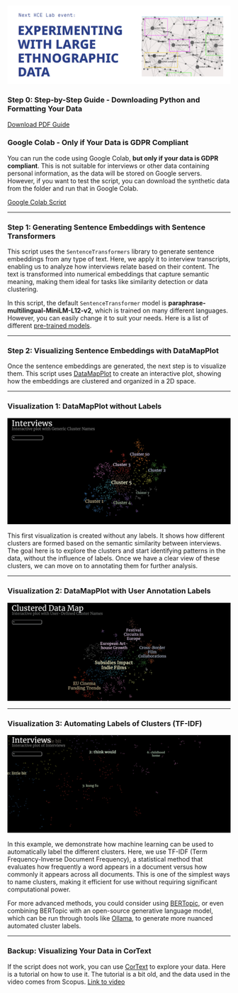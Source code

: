 ![Logo](./Images/Logo.png)


### Step 0: Step-by-Step Guide - Downloading Python and Formatting Your Data

[Download PDF Guide](https://github.com/Human-Centered-Engineering-Lab/EXPERIMENTING-WITH-LARGE-ETHNOGRAPHIC-DATA-workshop/raw/main/Images/StepbyStep%20Prep_Workshop%2002-10_HCELab.pdf)

### Google Colab - Only if Your Data is GDPR Compliant

You can run the code using Google Colab, **but only if your data is GDPR compliant**. This is not suitable for interviews or other data containing personal information, as the data will be stored on Google servers. However, if you want to test the script, you can download the synthetic data from the folder and run that in Google Colab.

[Google Colab Script](https://drive.google.com/file/d/1YuvWj5I0bg9rrT4XKUrMy2YsjX4boXwj/view?usp=sharing)

---

### Step 1: Generating Sentence Embeddings with Sentence Transformers

This script uses the `SentenceTransformers` library to generate sentence embeddings from any type of text. Here, we apply it to interview transcripts, enabling us to analyze how interviews relate based on their content. The text is transformed into numerical embeddings that capture semantic meaning, making them ideal for tasks like similarity detection or data clustering.

In this script, the default `SentenceTransformer` model is **paraphrase-multilingual-MiniLM-L12-v2**, which is trained on many different languages. However, you can easily change it to suit your needs. Here is a list of different [pre-trained models](https://sbert.net/docs/sentence_transformer/pretrained_models.html).

---

### Step 2: Visualizing Sentence Embeddings with DataMapPlot

Once the sentence embeddings are generated, the next step is to visualize them. This script uses [DataMapPlot](https://datamapplot.readthedocs.io/en/latest/) to create an interactive plot, showing how the embeddings are clustered and organized in a 2D space.

---

### Visualization 1: DataMapPlot without Labels

![DataMapPlot without Labels](./Images/Nolabels.png)

This first visualization is created without any labels. It shows how different clusters are formed based on the semantic similarity between interviews. The goal here is to explore the clusters and start identifying patterns in the data, without the influence of labels. Once we have a clear view of these clusters, we can move on to annotating them for further analysis.

---

### Visualization 2: DataMapPlot with User Annotation Labels

<img src="./Images/UserG.gif" alt="DataMapPlot with user Labels" width="900">

---

### Visualization 3: Automating Labels of Clusters (TF-IDF)

![DataMapPlot with TF–IDF](./Images/TF-IDF.png)

In this example, we demonstrate how machine learning can be used to automatically label the different clusters. Here, we use TF-IDF (Term Frequency-Inverse Document Frequency), a statistical method that evaluates how frequently a word appears in a document versus how commonly it appears across all documents. This is one of the simplest ways to name clusters, making it efficient for use without requiring significant computational power.

For more advanced methods, you could consider using [BERTopic](https://maartengr.github.io/BERTopic/index.html), or even combining BERTopic with an open-source generative language model, which can be run through tools like [Ollama](https://ollama.com/), to generate more nuanced automated cluster labels.

---

### Backup: Visualizing Your Data in CorText


If the script does not work, you can use [CorText](https://managerv2.cortext.net/) to explore your data. Here is a tutorial on how to use it. The tutorial is a bit old, and the data used in the video comes from Scopus. [Link to video](https://drive.google.com/file/d/1Z_l0QxRZtxmhDctnAvmEGEXk8OC_m9GC/view?usp=sharing)
